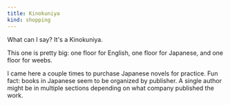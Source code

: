 ```yaml
---
title: Kinokuniya
kind: shopping
---
```

What can I say? It's a Kinokuniya.

This one is pretty big: one floor for English, one floor for Japanese, and one floor for weebs.

I came here a couple times to purchase Japanese novels for practice. Fun fact: books in Japanese seem to be organized by publisher. A single author might be in multiple sections depending on what company published the work.
